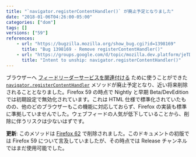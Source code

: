 ```yaml
---
title: "`navigator.registerContentHandler()` が廃止予定となりました"
date: "2018-01-06T04:26:00-05:00"
categories: ["dom"]
tags: []
versions: ["59"]
references:
    - url: "https://bugzilla.mozilla.org/show_bug.cgi?id=1398169"
      title: "Bug 1398169 - Remove registerContentHandler()"
    - url: "https://groups.google.com/d/topic/mozilla.dev.platform/jeTDLz38_RE/discussion"
      title: "Intent to unship: navigator.registerContentHandler()"
---
```

ブラウザーへ [フィードリーダーサービスを関連付ける](https://developer.mozilla.org/Firefox/Releases/2/Adding_feed_readers_to_Firefox) ために使うことができた [`navigator.registerContentHandler`](https://developer.mozilla.org/docs/Web/API/Navigator/registerContentHandler) メソッドが廃止予定となり、近い将来削除されることとなりました。Firefox 59 の時点で Nightly と早期 Beta/DevEdition では初期設定で無効化されています。これは HTML 仕様で標準化されていたものの、他のどのブラウザーもこの機能に対応しておらず、Firefox の実装も標準に準拠していませんでした。ウェブフィードの人気が低下していることから、削除に伴うリスクは少ないはずです。

**更新**: このメソッドは [Firefox 62](https://www.fxsitecompat.dev/ja/docs/2018/navigator-registercontenthandler-has-been-removed/) で削除されました。このドキュメントの初版では Firefox 59 について言及していましたが、その時点では Release チャンネルではまだ使用可能でした。
